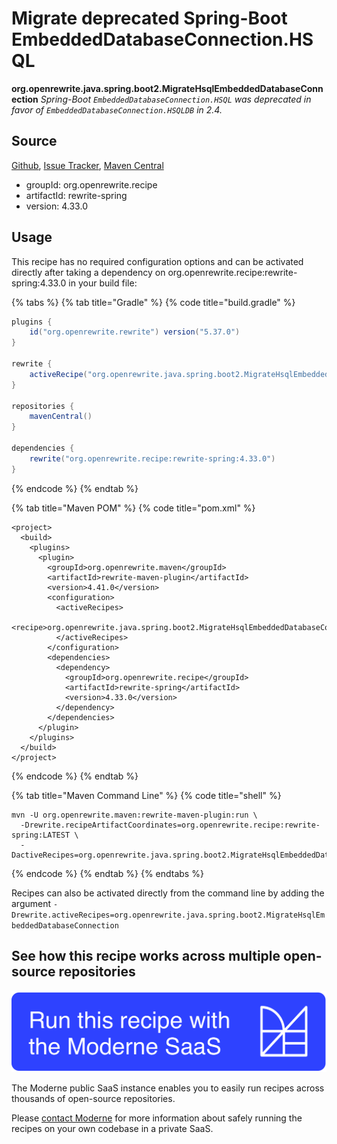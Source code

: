 # Migrate deprecated Spring-Boot EmbeddedDatabaseConnection.HSQL

**org.openrewrite.java.spring.boot2.MigrateHsqlEmbeddedDatabaseConnection**
_Spring-Boot `EmbeddedDatabaseConnection.HSQL` was deprecated in favor of `EmbeddedDatabaseConnection.HSQLDB` in 2.4._

## Source

[Github](https://github.com/openrewrite/rewrite-spring/blob/main/src/main/java/org/openrewrite/java/spring/boot2/MigrateHsqlEmbeddedDatabaseConnection.java), [Issue Tracker](https://github.com/openrewrite/rewrite-spring/issues), [Maven Central](https://search.maven.org/artifact/org.openrewrite.recipe/rewrite-spring/4.33.0/jar)

* groupId: org.openrewrite.recipe
* artifactId: rewrite-spring
* version: 4.33.0


## Usage

This recipe has no required configuration options and can be activated directly after taking a dependency on org.openrewrite.recipe:rewrite-spring:4.33.0 in your build file:

{% tabs %}
{% tab title="Gradle" %}
{% code title="build.gradle" %}
```groovy
plugins {
    id("org.openrewrite.rewrite") version("5.37.0")
}

rewrite {
    activeRecipe("org.openrewrite.java.spring.boot2.MigrateHsqlEmbeddedDatabaseConnection")
}

repositories {
    mavenCentral()
}

dependencies {
    rewrite("org.openrewrite.recipe:rewrite-spring:4.33.0")
}
```
{% endcode %}
{% endtab %}

{% tab title="Maven POM" %}
{% code title="pom.xml" %}
```markup
<project>
  <build>
    <plugins>
      <plugin>
        <groupId>org.openrewrite.maven</groupId>
        <artifactId>rewrite-maven-plugin</artifactId>
        <version>4.41.0</version>
        <configuration>
          <activeRecipes>
            <recipe>org.openrewrite.java.spring.boot2.MigrateHsqlEmbeddedDatabaseConnection</recipe>
          </activeRecipes>
        </configuration>
        <dependencies>
          <dependency>
            <groupId>org.openrewrite.recipe</groupId>
            <artifactId>rewrite-spring</artifactId>
            <version>4.33.0</version>
          </dependency>
        </dependencies>
      </plugin>
    </plugins>
  </build>
</project>
```
{% endcode %}
{% endtab %}

{% tab title="Maven Command Line" %}
{% code title="shell" %}
```shell
mvn -U org.openrewrite.maven:rewrite-maven-plugin:run \
  -Drewrite.recipeArtifactCoordinates=org.openrewrite.recipe:rewrite-spring:LATEST \
  -DactiveRecipes=org.openrewrite.java.spring.boot2.MigrateHsqlEmbeddedDatabaseConnection
```
{% endcode %}
{% endtab %}
{% endtabs %}

Recipes can also be activated directly from the command line by adding the argument `-Drewrite.activeRecipes=org.openrewrite.java.spring.boot2.MigrateHsqlEmbeddedDatabaseConnection`

## See how this recipe works across multiple open-source repositories

[![Moderne Link Image](/.gitbook/assets/ModerneRecipeButton.png)](https://public.moderne.io/recipes/org.openrewrite.java.spring.boot2.MigrateHsqlEmbeddedDatabaseConnection)

The Moderne public SaaS instance enables you to easily run recipes across thousands of open-source repositories.

Please [contact Moderne](https://moderne.io/product) for more information about safely running the recipes on your own codebase in a private SaaS.
